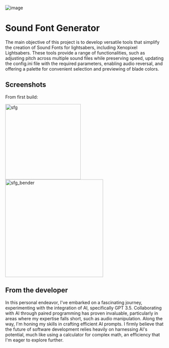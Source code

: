 ![image](https://github.com/thethirdtype/Sound-Font-Generator/assets/125661915/bf8dc85a-ed30-4dc4-a47a-e196fab6edcf)

# Sound Font Generator
The main objective of this project is to develop versatile tools that simplify the creation of Sound Fonts for lightsabers, including Xenopixel Lightsabers. These tools provide a range of functionalities, such as adjusting pitch across multiple sound files while preserving speed, updating the config.ini file with the required parameters, enabling audio reversal, and offering a palette for convenient selection and previewing of blade colors.

## Screenshots
From first build:

<img width="239" alt="sfg" src="https://github.com/thethirdtype/Sound-Font-Generator/assets/125661915/06988c8d-1a17-4916-9714-07e8069c8d3c">
<img width="310" alt="sfg_bender" src="https://github.com/thethirdtype/Sound-Font-Generator/assets/125661915/304ad685-47a7-43a4-b4b1-93302890d096">


## From the developer
In this personal endeavor, I've embarked on a fascinating journey, experimenting with the integration of AI, specifically GPT 3.5. Collaborating with AI through paired programming has proven invaluable, particularly in areas where my expertise falls short, such as audio manipulation. Along the way, I'm honing my skills in crafting efficient AI prompts. I firmly believe that the future of software development relies heavily on harnessing AI's potential, much like using a calculator for complex math, an efficiency that I'm eager to explore further.
